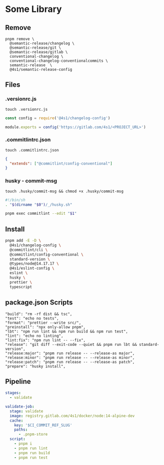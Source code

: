 # Some Library

## Remove

```
pnpm remove \
  @semantic-release/changelog \
  @semantic-release/git \
  @semantic-release/gitlab \
  conventional-changelog \
  conventional-changelog-conventionalcommits \
  semantic-release  \
  @4s1/semantic-release-config
```

## Files

### .versionrc.js

`touch .versionrc.js`

```js
const config = require('@4s1/changelog-config')

module.exports = config('https://gitlab.com/4s1/<PROJECT_URL>')
```

### .commitlintrc.json

`touch .commitlintrc.json`

```json
{
  "extends": ["@commitlint/config-conventional"]
}
```

### husky - commit-msg

`touch .husky/commit-msg && chmod +x .husky/commit-msg`

```bash
#!/bin/sh
. "$(dirname "$0")/_/husky.sh"

pnpm exec commitlint --edit "$1"
```

## Install

```bash
pnpm add -E -D \
  @4s1/changelog-config \
  @commitlint/cli \
  @commitlint/config-conventional \
  standard-version \
  @types/node@14.17.17 \
  @4s1/eslint-config \
  eslint \
  husky \
  prettier \
  typescript
```

## package.json Scripts

```text
"build": "rm -rf dist && tsc",
"test": "echo no tests",
"format": "prettier --write src/",
"preinstall": "npx only-allow pnpm",
"lbt": "npm run lint && npm run build && npm run test",
"lint": "echo no linting",
"lint:fix": "npm run lint -- --fix",
"release": "git diff --exit-code --quiet && pnpm run lbt && standard-version",
"release:major": "pnpm run release -- --release-as major",
"release:minor": "pnpm run release -- --release-as minor",
"release:patch": "pnpm run release -- --release-as patch",
"prepare": "husky install",
```

## Pipeline

```yaml
stages:
  - validate

validate-job:
  stage: validate
  image: registry.gitlab.com/4s1/docker/node:14-alpine-dev
  cache:
    key: '$CI_COMMIT_REF_SLUG'
    paths:
      - .pnpm-store
  script:
    - pnpm i
    - pnpm run lint
    - pnpm run build
    - pnpm run test
```
